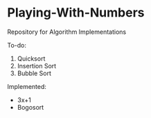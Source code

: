 # Playing-With-Numbers
Repository for  Algorithm Implementations


To-do:
1. Quicksort
2. Insertion Sort
3. Bubble Sort

Implemented:
- 3x+1
- Bogosort
